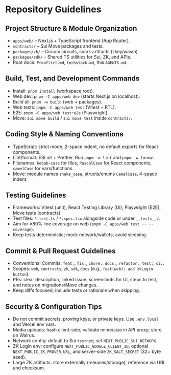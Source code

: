 # Repository Guidelines

## Project Structure & Module Organization
- `apps/web/` – Next.js + TypeScript frontend (App Router).
- `contracts/` – Sui Move packages and tests.
- `packages/zk/` – Circom circuits, snark artifacts (zkey/wasm).
- `packages/sdk/` – Shared TS utilities for Sui, ZK, and APIs.
- Root docs: `Prooflirt.md`, `techstack.md`, this `AGENTS.md`.

## Build, Test, and Development Commands
- Install: `pnpm install` (workspace root).
- Web dev: `pnpm -C apps/web dev` (starts Next.js on localhost).
- Build all: `pnpm -w build` (web + packages).
- Web tests: `pnpm -C apps/web test` (Vitest + RTL).
- E2E: `pnpm -C apps/web test:e2e` (Playwright).
- Move: `sui move build` / `sui move test` inside `contracts/`.

## Coding Style & Naming Conventions
- TypeScript: strict mode, 2-space indent, no default exports for React components.
- Lint/format: ESLint + Prettier. Run `pnpm -w lint` and `pnpm -w format`.
- Filenames: `kebab-case` for files, `PascalCase` for React components, `camelCase` for vars/functions.
- Move: module names `snake_case`, structs/enums `CamelCase`, 4-space indent.

## Testing Guidelines
- Frameworks: Vitest (unit), React Testing Library (UI), Playwright (E2E), Move tests (contracts).
- Test files: `*.test.ts` / `*.spec.tsx` alongside code or under `__tests__/`.
- Aim for ≥80% line coverage on web (`pnpm -C apps/web test -- --coverage`).
- Keep tests deterministic; mock network/wallets; avoid sleeping.

## Commit & Pull Request Guidelines
- Conventional Commits: `feat:`, `fix:`, `chore:`, `docs:`, `refactor:`, `test:`, `ci:`.
- Scopes: `web`, `contracts`, `zk`, `sdk`, `docs` (e.g., `feat(web): add zkLogin button`).
- PRs: clear description, linked issue, screenshots for UI, steps to test, and notes on migrations/Move changes.
- Keep diffs focused; include tests or rationale when skipping.

## Security & Configuration Tips
- Do not commit secrets, proving keys, or private keys. Use `.env.local` and Vercel env vars.
- Media uploads: hash client-side; validate mime/size in API proxy; store on Walrus.
- Network config: default to Sui `testnet`; set `NEXT_PUBLIC_SUI_NETWORK`.
- ZK Login env: configure `NEXT_PUBLIC_GOOGLE_CLIENT_ID`, optional `NEXT_PUBLIC_ZK_PROVER_URL`, and server-side `ZK_SALT_SECRET` (32+ byte seed).
- Large ZK artifacts: store externally (releases/storage), reference via URL and checksum.
